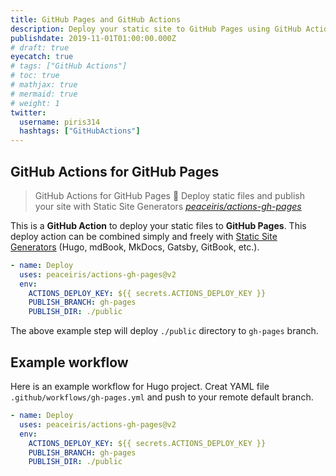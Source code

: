 ```yaml
---
title: GitHub Pages and GitHub Actions
description: Deploy your static site to GitHub Pages using GitHub Actions
publishdate: 2019-11-01T01:00:00.000Z
# draft: true
eyecatch: true
# tags: ["GitHub Actions"]
# toc: true
# mathjax: true
# mermaid: true
# weight: 1
twitter:
  username: piris314
  hashtags: ["GitHubActions"]
---
```




## GitHub Actions for GitHub Pages

> GitHub Actions for GitHub Pages 🚀 Deploy static files and publish your site with Static Site Generators
> <cite>[peaceiris/actions-gh-pages](https://github.com/peaceiris/actions-gh-pages)</cite>

This is a **GitHub Action** to deploy your static files to **GitHub Pages**.
This deploy action can be combined simply and freely with [Static Site Generators](https://www.staticgen.com/ "StaticGen")
(Hugo, mdBook, MkDocs, Gatsby, GitBook, etc.).

```yaml
- name: Deploy
  uses: peaceiris/actions-gh-pages@v2
  env:
    ACTIONS_DEPLOY_KEY: ${{ secrets.ACTIONS_DEPLOY_KEY }}
    PUBLISH_BRANCH: gh-pages
    PUBLISH_DIR: ./public
```

The above example step will deploy `./public` directory to `gh-pages` branch.



## Example workflow

Here is an example workflow for Hugo project.
Creat YAML file `.github/workflows/gh-pages.yml` and push to your remote default branch.

```yaml
- name: Deploy
  uses: peaceiris/actions-gh-pages@v2
  env:
    ACTIONS_DEPLOY_KEY: ${{ secrets.ACTIONS_DEPLOY_KEY }}
    PUBLISH_BRANCH: gh-pages
    PUBLISH_DIR: ./public
```
